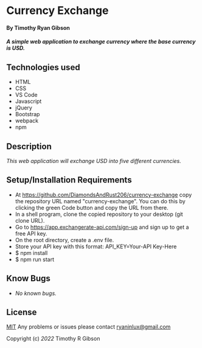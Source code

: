 # **Currency Exchange**

#### By Timothy Ryan Gibson
#### _A simple web application to exchange currency where the base currency is USD._

## Technologies used

* HTML
* CSS
* VS Code
* Javascript
* jQuery
* Bootstrap
* webpack
* npm

## Description

_This web application will exchange USD into five different currencies._

## Setup/Installation Requirements

* At https://github.com/DiamondsAndRust206/currency-exchange copy the repository URL named "currency-exchange". You can do this by clicking the green Code button and copy the URL from there.
* In a shell program, clone the copied repository to your desktop (git clone URL).
* Go to https://app.exchangerate-api.com/sign-up and sign up to get a free API key.
* On the root directory, create a .env file.
* Store your API key with this format: API_KEY=Your-API Key-Here
* $ npm install
* $ npm run start 

## Know Bugs

* _No known bugs._

## License

[MIT](https://opensource.org/licenses/MIT)
Any problems or issues please contact ryaninlux@gmail.com

Copyright (c) _2022_ Timothy R Gibson